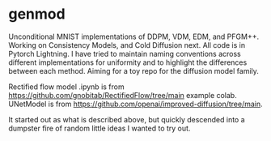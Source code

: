 # genmod
Unconditional MNIST implementations of DDPM, VDM, EDM, and PFGM++. Working on Consistency Models, and Cold Diffusion next. All code is in Pytorch Lightning.
I have tried to maintain naming conventions across different implementations for uniformity and to highlight the differences between each method.
Aiming for a toy repo for the diffusion model family.


Rectified flow model .ipynb is from https://github.com/gnobitab/RectifiedFlow/tree/main example colab. 
UNetModel is from https://github.com/openai/improved-diffusion/tree/main.


It started out as what is described above, but quickly descended into a dumpster fire of random little ideas I wanted to try out.
